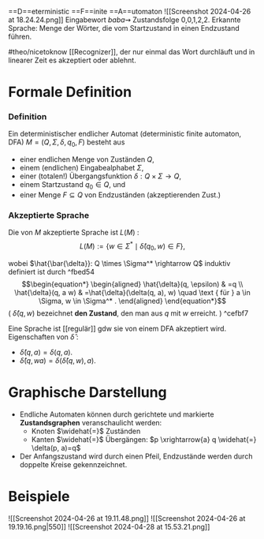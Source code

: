 ==D==eterministic ==F==inite ==A==utomaton
![[Screenshot 2024-04-26 at 18.24.24.png]]
Eingabewort $b a b a \rightsquigarrow$ Zustandsfolge 0,0,1,2,2.
Erkannte Sprache: Menge der Wörter, die vom Startzustand in einen Endzustand führen.

#theo/nicetoknow
[[Recognizer]], der nur einmal das Wort durchläuft und in linearer Zeit es akzeptiert oder ablehnt.

# Formale Definition
### Definition
Ein deterministischer endlicher Automat (deterministic finite automaton, DFA) $M=\left(Q, \Sigma, \delta, q_0, F\right)$ besteht aus
- einer endlichen Menge von Zuständen $Q$,
- einem (endlichen) Eingabealphabet $\Sigma$,
- einer (totalen!) Übergangsfunktion $\delta: Q \times \Sigma \rightarrow Q$,
- einem Startzustand $q_0 \in Q$, und
- einer Menge $F \subseteq Q$ von Endzuständen (akzeptierenden Zust.)

### Akzeptierte Sprache
Die von $M$ akzeptierte Sprache ist $L(M)$ :
$$L(M):=\left\{w \in \Sigma^* \mid \hat{\delta}\left(q_0, w\right) \in F\right\},$$

wobei $\hat{\bar{\delta}}: Q \times \Sigma^* \rightarrow Q$ induktiv definiert ist durch ^fbed54
$$\begin{equation*}
\begin{aligned}
\hat{\delta}(q, \epsilon) & =q \\
\hat{\delta}(q, a w) & =\hat{\delta}(\delta(q, a), w) \quad \text { für } a \in \Sigma, w \in \Sigma^* .
\end{aligned}
\end{equation*}$$
( $\hat{\delta}(q, w)$ bezeichnet **den Zustand**, den man aus $q$ mit $w$ erreicht. ) ^cefbf7

Eine Sprache ist [[regulär]] gdw sie von einem DFA akzeptiert wird.
Eigenschaften von $\hat{\delta}$ : 
- $\hat{\delta}(q, a)=\delta(q, a)$.
- $\hat{\delta}(q, w a)=\delta(\hat{\delta}(q, w), a)$.


# Graphische Darstellung
- Endliche Automaten können durch gerichtete und markierte **Zustandsgraphen** veranschaulicht werden:
	- Knoten $\widehat{=}$ Zuständen
	- Kanten $\widehat{=}$ Übergängen: $p \xrightarrow{a} q \widehat{=} \delta(p, a)=q$
- Der Anfangszustand wird durch einen Pfeil, Endzustände werden durch doppelte Kreise gekennzeichnet.


# Beispiele
![[Screenshot 2024-04-26 at 19.11.48.png]]
![[Screenshot 2024-04-26 at 19.19.16.png|550]]
![[Screenshot 2024-04-28 at 15.53.21.png]]
